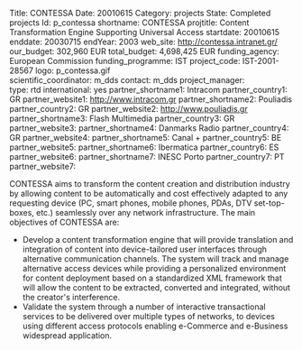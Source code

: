 Title: CONTESSA 
Date:  20010615 
Category: projects 
State: Completed projects
Id: p_contessa 
shortname: CONTESSA 
projtitle: Content Transformation Engine Supporting Universal Access 
startdate: 20010615 
enddate: 20030715 
endYear: 2003 
web_site: http://contessa.intranet.gr/ 
our_budget: 302,960 EUR
total_budget: 4,698,425 EUR 
funding_agency: European Commission 
funding_programme: IST 
project_code: IST-2001-28567 
logo: p_contessa.gif  
scientific_coordinator: m_dds 
contact: m_dds 
project_manager:  
type: rtd 
international: yes
partner_shortname1: Intracom 
partner_country1: GR 
partner_website1: http://www.intracom.gr
partner_shortname2: Pouliadis 
partner_country2: GR 
partner_website2: http://www.pouliadis.gr
partner_shortname3: Flash Multimedia 
partner_country3: GR 
partner_website3: 
partner_shortname4: Danmarks Radio 
partner_country4: GR 
partner_website4: 
partner_shortname5: Canal + 
partner_country5: BE 
partner_website5: 
partner_shortname6: Ibermatica 
partner_country6: ES 
partner_website6: 
partner_shortname7: INESC Porto 
partner_country7: PT 
partner_website7: 

CONTESSA aims to transform the content creation and distribution industry by
allowing content to be automatically and cost effectively adapted
to any requesting device (PC, smart phones, mobile phones, PDAs, DTV
set-top-boxes, etc.) seamlessly over any network infrastructure. The
main objectives of CONTESSA are:
<ul>
<li>Develop a content transformation engine that will provide translation
and integration of content into device-tailored user interfaces through
alternative communication channels. The system will track and manage
alternative access devices while providing a personalized environment
for content deployment based on a standardized XML framework that will
allow the content to be extracted, converted and integrated, without
the creator's interference.</li>
<li>Validate the system through a number of interactive transactional
services to be delivered over multiple types of networks, to devices
using different access protocols enabling e-Commerce and e-Business
widespread application.</li>
</ul>
		
	
